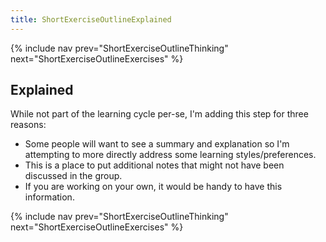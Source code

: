 ```yaml
---
title: ShortExerciseOutlineExplained
---
```

{% include nav prev="ShortExerciseOutlineThinking" next="ShortExerciseOutlineExercises" %}

## Explained
While not part of the learning cycle per-se, I'm adding this step for three reasons:

* Some people will want to see a summary and explanation so I'm attempting to more directly address some learning styles/preferences. 
* This is a place to put additional notes that might not have been discussed in the group. 
* If you are working on your own, it would be handy to have this information. 

{% include nav prev="ShortExerciseOutlineThinking" next="ShortExerciseOutlineExercises" %}

